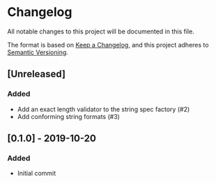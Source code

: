 # Changelog
All notable changes to this project will be documented in this file.

The format is based on [Keep a Changelog](https://keepachangelog.com/en/1.0.0/),
and this project adheres to [Semantic Versioning](https://semver.org/spec/v2.0.0.html).

## [Unreleased]
### Added
- Add an exact length validator to the string spec factory (#2)
- Add conforming string formats (#3)

## [0.1.0] - 2019-10-20
### Added
- Initial commit

